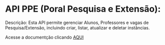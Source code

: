 # API PPE (Poral Pesquisa e Extensão):
Descrição: Esta API permite gerenciar Alunos, Professores e vagas de Pesquisa/Extensão, incluindo criar, listar, atualizar e deletar instâncias.

Acesse a documentção clicando <a href="https://github.com/Projeto-Integrador-2024/Back-end/wiki/DOCUMENTA%C3%87%C3%83O:">AQUI</a>
